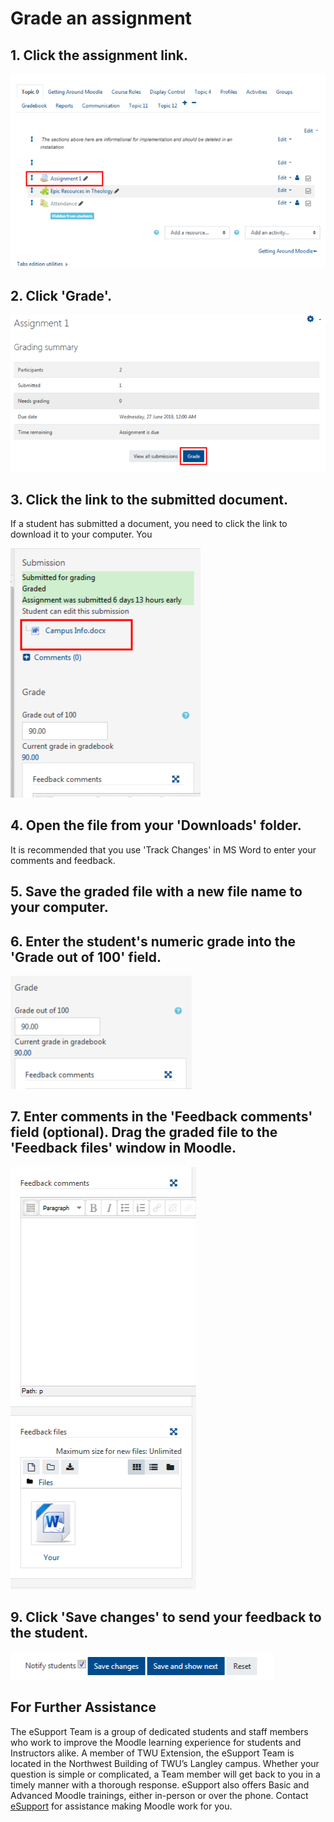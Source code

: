 # Grade an assignment

## 1. Click the assignment link.

![](../.gitbook/assets/grade-1.png)

## 2.  Click 'Grade'.

![](../.gitbook/assets/grade-2.png)

## 3.  Click the link to the submitted document.

If a student has submitted a document, you need to click the link to download it to your computer. You

![](../.gitbook/assets/grade-3.png)

## 4.  Open the file from your 'Downloads' folder.

It is recommended that you use 'Track Changes' in MS Word to enter your comments and feedback.

## 5.  Save the graded file with a new file name to your computer.

## 6.  Enter the student's numeric grade into the 'Grade out of 100' field.

![](../.gitbook/assets/grade-4.png)

## 7.  Enter comments in the 'Feedback comments' field \(optional\). Drag the graded file to the 'Feedback files' window in Moodle.

![](../.gitbook/assets/grade-5.png)

## 9. Click 'Save changes' to send your feedback to the student.

![](../.gitbook/assets/grade-6.png)

## For Further Assistance

The eSupport Team is a group of dedicated students and staff members who work to improve the Moodle learning experience for students and Instructors alike. A member of TWU Extension, the eSupport Team is located in the Northwest Building of TWU’s Langley campus. Whether your question is simple or complicated, a Team member will get back to you in a timely manner with a thorough response. eSupport also offers Basic and Advanced Moodle trainings, either in-person or over the phone. Contact [eSupport](https://trinitywestern.teamdynamix.com/TDClient/Requests/ServiceDet?ID=16141) for assistance making Moodle work for you.

